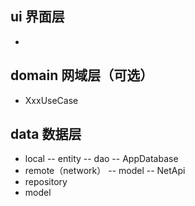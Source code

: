 ## ui 界面层
- 

## domain 网域层（可选）

- XxxUseCase

## data 数据层

- local
  -- entity
  -- dao
  -- AppDatabase
- remote（network）
  -- model
  -- NetApi
- repository
- model